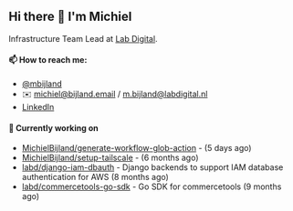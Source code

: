 ## Hi there 👋 I'm Michiel

Infrastructure Team Lead at [Lab Digital](https://www.labdigital.nl).

#### 📫 How to reach me:

- [@mbijland](https://twitter.com/mbijland)
- ✉️ michiel@bijland.email / m.bijland@labdigital.nl
- [LinkedIn](https://www.linkedin.com/in/michielbijland/)

#### 👷 Currently working on


- [MichielBijland/generate-workflow-glob-action](https://github.com/MichielBijland/generate-workflow-glob-action) -  (5 days ago)
- [MichielBijland/setup-tailscale](https://github.com/MichielBijland/setup-tailscale) -  (6 months ago)
- [labd/django-iam-dbauth](https://github.com/labd/django-iam-dbauth) - Django backends to support IAM database authentication for AWS (8 months ago)
- [labd/commercetools-go-sdk](https://github.com/labd/commercetools-go-sdk) - Go SDK for commercetools (9 months ago)
